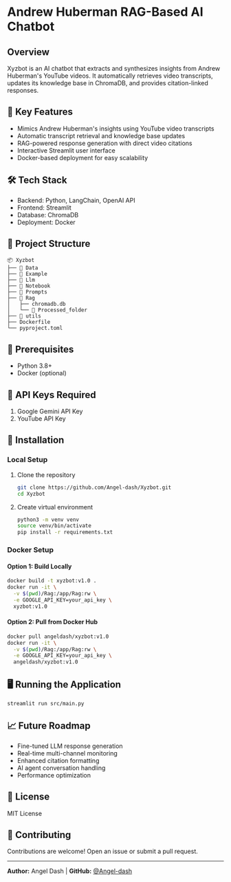 # Andrew Huberman RAG-Based AI Chatbot

## Overview
Xyzbot is an AI chatbot that extracts and synthesizes insights from Andrew Huberman's YouTube videos. It automatically retrieves video transcripts, updates its knowledge base in ChromaDB, and provides citation-linked responses.

## 🚀 Key Features
- Mimics Andrew Huberman's insights using YouTube video transcripts
- Automatic transcript retrieval and knowledge base updates
- RAG-powered response generation with direct video citations
- Interactive Streamlit user interface
- Docker-based deployment for easy scalability

## 🛠 Tech Stack
- Backend: Python, LangChain, OpenAI API
- Frontend: Streamlit
- Database: ChromaDB
- Deployment: Docker

## 📂 Project Structure
```
📦 Xyzbot
├── 📂 Data
├── 📂 Example
├── 📂 Llm
├── 📂 Notebook
├── 📂 Prompts
├── 📂 Rag
│   ├── chromadb.db
│   └── 📂 Processed_folder
├── 📂 utils
├── Dockerfile
└── pyproject.toml
```

## 🔧 Prerequisites
- Python 3.8+
- Docker (optional)

## 🔑 API Keys Required
1. Google Gemini API Key
2. YouTube API Key

## 🚀 Installation

### Local Setup
1. Clone the repository
   ```bash
   git clone https://github.com/Angel-dash/Xyzbot.git
   cd Xyzbot
   ```

2. Create virtual environment
   ```bash
   python3 -m venv venv
   source venv/bin/activate
   pip install -r requirements.txt
   ```

### Docker Setup

#### Option 1: Build Locally
```bash
docker build -t xyzbot:v1.0 .
docker run -it \
  -v $(pwd)/Rag:/app/Rag:rw \
  -e GOOGLE_API_KEY=your_api_key \
  xyzbot:v1.0
```

#### Option 2: Pull from Docker Hub
```bash
docker pull angeldash/xyzbot:v1.0
docker run -it \
  -v $(pwd)/Rag:/app/Rag:rw \
  -e GOOGLE_API_KEY=your_api_key \
  angeldash/xyzbot:v1.0
```

## 🖥️ Running the Application
```bash
streamlit run src/main.py
```

## 📈 Future Roadmap
- Fine-tuned LLM response generation
- Real-time multi-channel monitoring
- Enhanced citation formatting
- AI agent conversation handling
- Performance optimization

## 📜 License
MIT License

## 🤝 Contributing
Contributions are welcome! Open an issue or submit a pull request.

---
**Author:** Angel Dash | **GitHub:** [@Angel-dash](https://github.com/Angel-dash)
